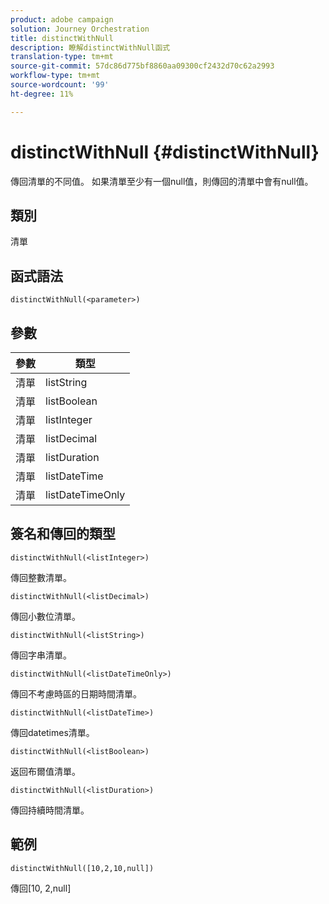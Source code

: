 ```yaml
---
product: adobe campaign
solution: Journey Orchestration
title: distinctWithNull
description: 瞭解distinctWithNull函式
translation-type: tm+mt
source-git-commit: 57dc86d775bf8860aa09300cf2432d70c62a2993
workflow-type: tm+mt
source-wordcount: '99'
ht-degree: 11%

---
```



# distinctWithNull {#distinctWithNull}

傳回清單的不同值。 如果清單至少有一個null值，則傳回的清單中會有null值。

## 類別

清單

## 函式語法

`distinctWithNull(<parameter>)`

## 參數

| 參數 | 類型 |
|-----------|------------------|
| 清單 | listString |
| 清單 | listBoolean |
| 清單 | listInteger |
| 清單 | listDecimal |
| 清單 | listDuration |
| 清單 | listDateTime |
| 清單 | listDateTimeOnly |

## 簽名和傳回的類型

`distinctWithNull(<listInteger>)`

傳回整數清單。

`distinctWithNull(<listDecimal>)`

傳回小數位清單。

`distinctWithNull(<listString>)`

傳回字串清單。

`distinctWithNull(<listDateTimeOnly>)`

傳回不考慮時區的日期時間清單。

`distinctWithNull(<listDateTime>)`

傳回datetimes清單。

`distinctWithNull(<listBoolean>)`

返回布爾值清單。

`distinctWithNull(<listDuration>)`

傳回持續時間清單。

## 範例

`distinctWithNull([10,2,10,null])`

傳回[10, 2,null]
